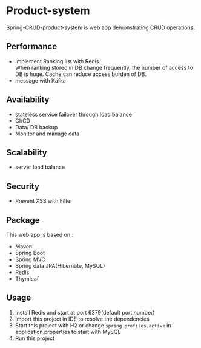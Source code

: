 # Product-system  
Spring-CRUD-product-system is web app demonstrating CRUD operations.  
## Performance  
- Implement Ranking list with Redis.  
When ranking stored in DB change frequently,
the number of access to DB is huge. Cache can reduce access burden of DB.  
- message with Kafka 
## Availability  
- stateless service failover through load balance
- CI/CD  
- Data/ DB backup  
- Monitor and manage data  
## Scalability  
- server load balance  
## Security  
- Prevent XSS with Filter
## Package  
This web app is based on :  
- Maven  
- Spring Boot  
- Spring MVC  
- Spring data JPA(Hibernate, MySQL)  
- Redis  
- Thymleaf  
## Usage  
1. Install Redis and start at port 6379(default port number)  
2. Import this project in IDE to resolve the dependencies  
3. Start this project with H2 or change `spring.profiles.active` in application.properties to start with MySQL  
4. Run this project  